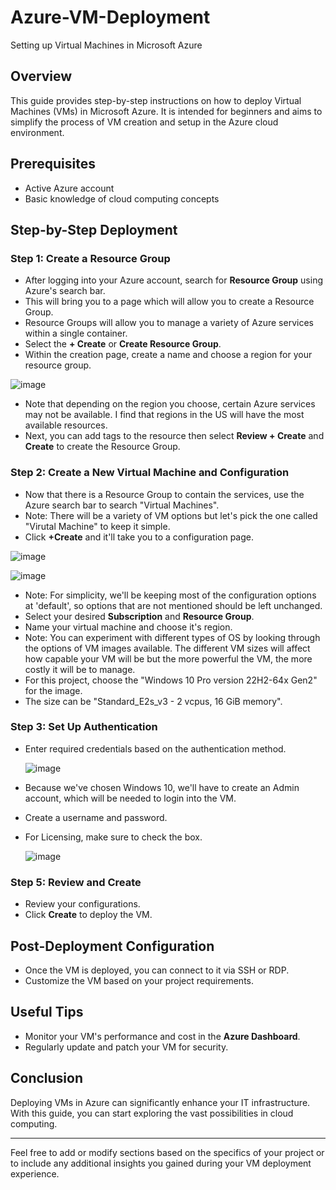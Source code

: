 # Azure-VM-Deployment
Setting up Virtual Machines in Microsoft Azure

## Overview
This guide provides step-by-step instructions on how to deploy Virtual Machines (VMs) in Microsoft Azure. It is intended for beginners and aims to simplify the process of VM creation and setup in the Azure cloud environment.

## Prerequisites
- Active Azure account
- Basic knowledge of cloud computing concepts

## Step-by-Step Deployment

### Step 1: Create a Resource Group
- After logging into your Azure account, search for **Resource Group** using Azure's search bar.
- This will bring you to a page which will allow you to create a Resource Group.
- Resource Groups will allow you to manage a variety of Azure services within a single container.
- Select the **+ Create** or **Create Resource Group**.
- Within the creation page, create a name and choose a region for your resource group.
  
![image](https://github.com/teher0094/Azure-VM-Deployment/assets/153027290/6b56e8dc-80b5-45e9-85dc-451d016e31af)

- Note that depending on the region you choose, certain Azure services may not be available. I find that regions in the US will have the most available resources.
- Next, you can add tags to the resource then select **Review + Create** and **Create** to create the Resource Group.


### Step 2: Create a New Virtual Machine and Configuration
- Now that there is a Resource Group to contain the services, use the Azure search bar to search "Virtual Machines".
- Note: There will be a variety of VM options but let's pick the one called "Virutal Machine" to keep it simple.
- Click **+Create** and it'll take you to a configuration page. 
  
![image](https://github.com/teher0094/Azure-VM-Deployment/assets/153027290/53df64ba-7c1a-41f2-b6cc-ca3870d3cc9e)

![image](https://github.com/teher0094/Azure-VM-Deployment/assets/153027290/29b89e5d-e7fa-4e13-a0fe-ad54ab3da150)

- Note: For simplicity, we'll be keeping most of the configuration options at 'default', so options that are not mentioned should be left unchanged.
- Select your desired **Subscription** and **Resource Group**.
- Name your virtual machine and choose it's region.
- Note: You can experiment with different types of OS by looking through the options of VM images available. The different VM sizes will affect how capable your VM will be but the more powerful the VM, the more costly it will be to manage.
- For this project, choose the "Windows 10 Pro version 22H2-64x Gen2" for the image.
- The size can be "Standard_E2s_v3 - 2 vcpus, 16 GiB memory". 

### Step 3: Set Up Authentication
- Enter required credentials based on the authentication method.
  
  ![image](https://github.com/teher0094/Azure-VM-Deployment/assets/153027290/87bc676c-2b81-414a-abc5-d72027678b5e)

- Because we've chosen Windows 10, we'll have to create an Admin account, which will be needed to login into the VM.
- Create a username and password.
- For Licensing, make sure to check the box.

  ![image](https://github.com/teher0094/Azure-VM-Deployment/assets/153027290/d7c2ffc9-9025-4c77-99c6-555c4fb04d63)


### Step 5: Review and Create
- Review your configurations.
- Click **Create** to deploy the VM.

## Post-Deployment Configuration
- Once the VM is deployed, you can connect to it via SSH or RDP.
- Customize the VM based on your project requirements.

## Useful Tips
- Monitor your VM's performance and cost in the **Azure Dashboard**.
- Regularly update and patch your VM for security.

## Conclusion
Deploying VMs in Azure can significantly enhance your IT infrastructure. With this guide, you can start exploring the vast possibilities in cloud computing.

---

Feel free to add or modify sections based on the specifics of your project or to include any additional insights you gained during your VM deployment experience.
